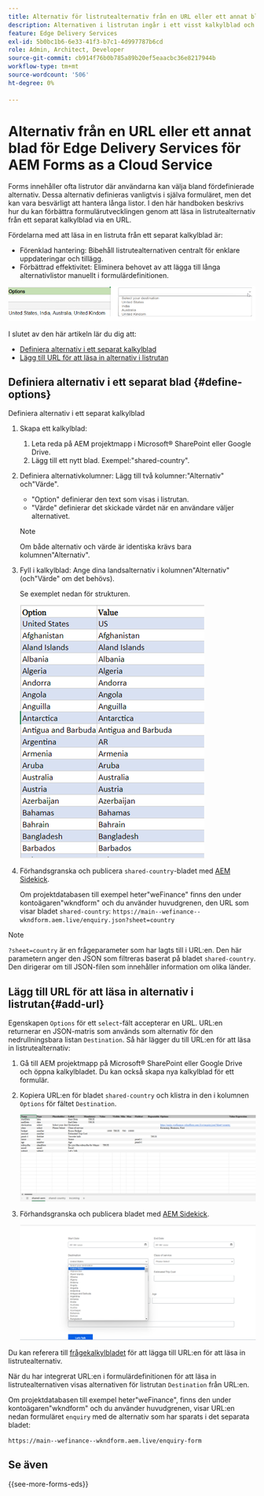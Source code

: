 ```yaml
---
title: Alternativ för listrutealternativ från en URL eller ett annat blad för Edge Delivery Services för AEM Forms as a Cloud Service
description: Alternativen i listrutan ingår i ett visst kalkylblad och importeras sedan till det primära kalkylbladet via den angivna URL:en.
feature: Edge Delivery Services
exl-id: 5b0bc1b6-6e33-41f3-b7c1-4d997787b6cd
role: Admin, Architect, Developer
source-git-commit: cb914f76b0b785a89b20ef5eaacbc36e8217944b
workflow-type: tm+mt
source-wordcount: '506'
ht-degree: 0%

---
```



# Alternativ från en URL eller ett annat blad för Edge Delivery Services för AEM Forms as a Cloud Service

Forms innehåller ofta listrutor där användarna kan välja bland fördefinierade alternativ. Dessa alternativ definieras vanligtvis i själva formuläret, men det kan vara besvärligt att hantera långa listor. I den här handboken beskrivs hur du kan förbättra formulärutvecklingen genom att läsa in listrutealternativ från ett separat kalkylblad via en URL.


Fördelarna med att läsa in en listruta från ett separat kalkylblad är:

* Förenklad hantering: Bibehåll listrutealternativen centralt för enklare uppdateringar och tillägg.
* Förbättrad effektivitet: Eliminera behovet av att lägga till långa alternativlistor manuellt i formulärdefinitionen.

![Listrutealternativ](/help/forms/assets/drop-down-options.png)


I slutet av den här artikeln lär du dig att:

* [Definiera alternativ i ett separat kalkylblad](#define-options)
* [Lägg till URL för att läsa in alternativ i listrutan](#add-url)

## Definiera alternativ i ett separat blad {#define-options}

Definiera alternativ i ett separat kalkylblad

1. Skapa ett kalkylblad:
   1. Leta reda på AEM projektmapp i Microsoft® SharePoint eller Google Drive.
   1. Lägg till ett nytt blad. Exempel:&quot;shared-country&quot;.
1. Definiera alternativkolumner:
Lägg till två kolumner:&quot;Alternativ&quot; och&quot;Värde&quot;.
   * &quot;Option&quot; definierar den text som visas i listrutan.
   * &quot;Värde&quot; definierar det skickade värdet när en användare väljer alternativet.

   >[!NOTE]
   >
   >Om både alternativ och värde är identiska krävs bara kolumnen&quot;Alternativ&quot;.

1. Fyll i kalkylblad:
Ange dina landsalternativ i kolumnen&quot;Alternativ&quot; (och&quot;Värde&quot; om det behövs).

   Se exemplet nedan för strukturen.

   ![Listruta för land](/help/forms/assets/drop-down-country-options.png)

1. Förhandsgranska och publicera `shared-country`-bladet med [AEM Sidekick](https://www.aem.live/developer/tutorial#preview-and-publish-your-content).

   Om projektdatabasen till exempel heter&quot;weFinance&quot; finns den under kontoägaren&quot;wkndform&quot; och du använder huvudgrenen, den URL som visar bladet `shared-country`:
   `https://main--wefinance--wkndform.aem.live/enquiry.json?sheet=country`
   <!--(https://main--wefinance--wkndform.aem.live/enquiry.json?sheet=country)  -->

>[!NOTE]
>
> `?sheet=country` är en frågeparameter som har lagts till i URL:en. Den här parametern anger den JSON som filtreras baserat på bladet `shared-country`. Den dirigerar om till JSON-filen som innehåller information om olika länder.

## Lägg till URL för att läsa in alternativ i listrutan{#add-url}

Egenskapen `Options` för ett `select`-fält accepterar en URL. URL:en returnerar en JSON-matris som används som alternativ för den nedrullningsbara listan `Destination`. Så här lägger du till URL:en för att läsa in listrutealternativ:

1. Gå till AEM projektmapp på Microsoft® SharePoint eller Google Drive och öppna kalkylbladet. Du kan också skapa nya kalkylblad för ett formulär.
1. Kopiera URL:en för bladet `shared-country` och klistra in den i kolumnen `Options` för fältet `Destination`.

   ![Kalkylblad för förfrågan](/help/forms/assets/drop-down-enquiry.png)

1. Förhandsgranska och publicera bladet med [AEM Sidekick](https://www.aem.live/developer/tutorial#preview-and-publish-your-content).


   ![Listruta för land](/help/forms/assets/load-dropdown-options-form.png)

Du kan referera till [frågekalkylbladet](/help/edge/assets/enquiry.xlsx) för att lägga till URL:en för att läsa in listrutealternativ.

När du har integrerat URL:en i formulärdefinitionen för att läsa in listrutealternativen visas alternativen för listrutan `Destination` från URL:en.

Om projektdatabasen till exempel heter&quot;weFinance&quot;, finns den under kontoägaren&quot;wkndform&quot; och du använder huvudgrenen, visar URL:en nedan formuläret `enquiry` med de alternativ som har sparats i det separata bladet:

`https://main--wefinance--wkndform.aem.live/enquiry-form`
<!--(https://main--wefinance--wkndform.aem.live/enquiry-form) 
-->

## Se även

{{see-more-forms-eds}}


